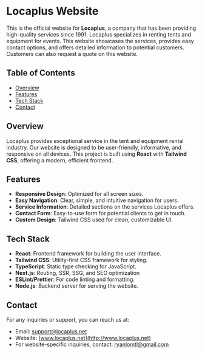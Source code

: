 # Locaplus Website

This is the official website for **Locaplus**, a company that has been providing high-quality services since 1991. Locaplus specializes in renting tents and equipment for events. This website showcases the services, provides easy contact options, and offers detailed information to potential customers. Customers can also request a quote on this website.

## Table of Contents

- [Overview](#overview)
- [Features](#features)
- [Tech Stack](#tech-stack)
- [Contact](#contact)

## Overview

Locaplus provides exceptional service in the tent and equipment rental industry. Our website is designed to be user-friendly, informative, and responsive on all devices. This project is built using **React** with **Tailwind CSS**, offering a modern, efficient frontend.

## Features

- **Responsive Design**: Optimized for all screen sizes.
- **Easy Navigation**: Clear, simple, and intuitive navigation for users.
- **Service Information**: Detailed sections on the services Locaplus offers.
- **Contact Form**: Easy-to-use form for potential clients to get in touch.
- **Custom Design**: Tailwind CSS used for clean, customizable UI.

## Tech Stack

- **React**: Frontend framework for building the user interface.
- **Tailwind CSS**: Utility-first CSS framework for styling.
- **TypeScript**: Static type checking for JavaScript.
- **Next.js**: Routing, SSR, SSG, and SEO optimization
- **ESLint/Prettier**: For code linting and formatting.
- **Node.js**: Backend server for serving the website.

## Contact

For any inquiries or support, you can reach us at:

- Email: support@locaplus.net
- Website: [www.locaplus.net](http://www.locaplus.net)
- For website-specific inquiries, contact: ryanlomtl@gmail.com
